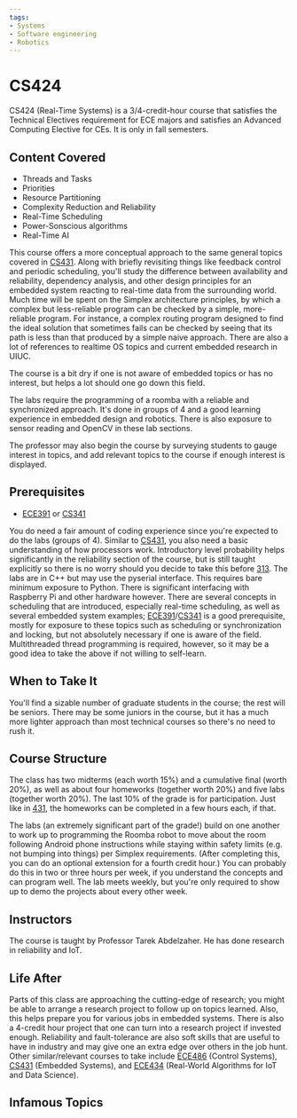```yaml
---
tags:
- Systems
- Software engineering
- Robotics
---
```


# CS424

CS424 (Real-Time Systems) is a 3/4-credit-hour course that satisfies the Technical Electives requirement for ECE majors and satisfies an Advanced Computing Elective for CEs. It is only in fall semesters.

## Content Covered

- Threads and Tasks
- Priorities
- Resource Partitioning
- Complexity Reduction and Reliability
- Real-Time Scheduling
- Power-Sonscious algorithms
- Real-Time AI

This course offers a more conceptual approach to the same general topics covered in [CS431](CS431.md). Along with briefly revisiting things like feedback control and periodic scheduling, you'll study the difference between availability and reliability, dependency analysis, and other design principles for an embedded system reacting to real-time data from the surrounding world. Much time will be spent on the Simplex architecture principles, by which a complex but less-reliable program can be checked by a simple, more-reliable program. For instance, a complex routing program designed to find the ideal solution that sometimes fails can be checked by seeing that its path is less than that produced by a simple naive approach. There are also a lot of references to realtime OS topics and current embedded research in UIUC. 

The course is a bit dry if one is not aware of embedded topics or has no interest, but helps a lot should one go down this field.

The labs require the programming of a roomba with a reliable and synchronized approach. It's done in groups of 4 and a good learning experience in embedded design and robotics. There is also exposure to sensor reading and OpenCV in these lab sections. 

The professor may also begin the course by surveying students to gauge interest in topics, and add relevant topics to the course if enough interest is displayed.

## Prerequisites

- [ECE391](../ECE%20Course%20Offerings/ECE391.md) or [CS341](CS341.md)

You do need a fair amount of coding experience since you're expected to do the labs (groups of 4). Similar to [CS431](CS431.md), you also need a basic understanding of how processors work. Introductory level probability helps significantly in the reliability section of the course, but is still taught explicitly so there is no worry should you decide to take this before [313](../ECE%20Course%20Offerings/ECE313.md). The labs are in C++ but may use the pyserial interface. This requires bare minimum exposure to Python. There is significant interfacing with Raspberry Pi and other hardware however. There are several concepts in scheduling that are introduced, especially real-time scheduling, as well as several embedded system examples; [ECE391](../ECE%20Course%20Offerings/ECE391.md)/[CS341](CS341.md) is a good prerequisite, mostly for exposure to these topics such as scheduling or synchronization and locking, but not absolutely necessary if one is aware of the field. Multithreaded thread programming is required, however, so it may be a good idea to take the above if not willing to self-learn.

## When to Take It

You'll find a sizable number of graduate students in the course; the rest will be seniors. There may be some juniors in the course, but it has a much more lighter approach than most technical courses so there's no need to rush it.

## Course Structure

The class has two midterms (each worth 15%) and a cumulative final (worth 20%), as well as about four homeworks (together worth 20%) and five labs (together worth 20%). The last 10% of the grade is for participation. Just like in [431](CS431.md), the homeworks can be completed in a few hours each, if that.

The labs (an extremely significant part of the grade!) build on one another to work up to programming the Roomba robot to move about the room following Android phone instructions while staying within safety limits (e.g. not bumping into things) per Simplex requirements. (After completing this, you can do an optional extension for a fourth credit hour.) You can probably do this in two or three hours per week, if you understand the concepts and can program well. The lab meets weekly, but you're only required to show up to demo the projects about every other week.

## Instructors

The course is taught by Professor Tarek Abdelzaher. He has done research in reliability and IoT.

[comment]: # (## Course Tips)

## Life After

Parts of this class are approaching the cutting-edge of research; you might be able to arrange a research project to follow up on topics learned. Also, this helps prepare you for various jobs in embedded systems. There is also a 4-credit hour project that one can turn into a research project if invested enough. Reliability and fault-tolerance are also soft skills that are useful to have in industry and may give one an extra edge over others in the job hunt. Other similar/relevant courses to take include [ECE486](../ECE%20Course%20Offerings/ECE486.md) (Control Systems), [CS431](CS431.md) (Embedded Systems), and [ECE434](../ECE%20Course%20Offerings/ECE434.md) (Real-World Algorithms for IoT and Data Science).

## Infamous Topics